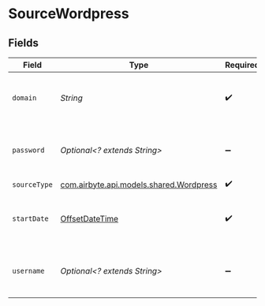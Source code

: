 # SourceWordpress


## Fields

| Field                                                                                     | Type                                                                                      | Required                                                                                  | Description                                                                               |
| ----------------------------------------------------------------------------------------- | ----------------------------------------------------------------------------------------- | ----------------------------------------------------------------------------------------- | ----------------------------------------------------------------------------------------- |
| `domain`                                                                                  | *String*                                                                                  | :heavy_check_mark:                                                                        | The domain of the WordPress site. Example: my-wordpress-website.host.com                  |
| `password`                                                                                | *Optional<? extends String>*                                                              | :heavy_minus_sign:                                                                        | Placeholder for basic HTTP auth password - should be set to empty string                  |
| `sourceType`                                                                              | [com.airbyte.api.models.shared.Wordpress](../../models/shared/Wordpress.md)               | :heavy_check_mark:                                                                        | N/A                                                                                       |
| `startDate`                                                                               | [OffsetDateTime](https://docs.oracle.com/javase/8/docs/api/java/time/OffsetDateTime.html) | :heavy_check_mark:                                                                        | Minimal Date to Retrieve Records when stream allow incremental.                           |
| `username`                                                                                | *Optional<? extends String>*                                                              | :heavy_minus_sign:                                                                        | Placeholder for basic HTTP auth username - should be set to empty string                  |